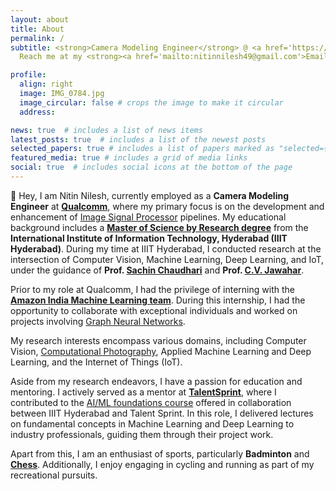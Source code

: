 ```yaml
---
layout: about
title: About
permalink: /
subtitle: <strong>Camera Modeling Engineer</strong> @ <a href='https://www.qualcomm.com/research'>Qualcomm Research</a> | Previously - <strong>Research Scholar</strong> @ <a href='https://iiit.ac.in'> IIIT Hyderabad. </a> 
  Reach me at my <strong><a href='mailto:nitinnilesh49@gmail.com'>Email</a></strong>. You can also message me on <strong><a href='https://linkedin.com/in/nitinnilesh'>LinkedIn</a></strong>. Here is my <strong><a href="assets/pdf/Nitin_Nilesh_CV.pdf">Resume</a></strong>.

profile:
  align: right
  image: IMG_0784.jpg
  image_circular: false # crops the image to make it circular
  address: 

news: true  # includes a list of news items
latest_posts: true  # includes a list of the newest posts
selected_papers: true # includes a list of papers marked as "selected={true}"
featured_media: true # includes a grid of media links
social: true  # includes social icons at the bottom of the page
---
```


👋 Hey, I am Nitin Nilesh, currently employed as a **Camera Modeling Engineer** at **[Qualcomm](https://www.qualcomm.com/research)**, where my primary focus is on the development and enhancement of [Image Signal Processor](https://en.wikipedia.org/wiki/Image_processor) pipelines. My educational background includes a **[Master of Science by Research degree](https://www.iiit.ac.in/academics/postgraduate/ms/cse/)** from the **International Institute of Information Technology, Hyderabad (IIIT Hyderabad)**. During my time at IIIT Hyderabad, I conducted research at the intersection of Computer Vision, Machine Learning, Deep Learning, and IoT, under the guidance of **Prof. [Sachin Chaudhari](https://faculty.iiit.ac.in/~sachin.c/)** and **Prof. [C.V. Jawahar](https://faculty.iiit.ac.in/~jawahar/)**.

Prior to my role at Qualcomm, I had the privilege of interning with the **[Amazon India Machine Learning team](https://www.amazon.jobs/en/teams/machine-learning)**. During this internship, I had the opportunity to collaborate with exceptional individuals and worked on projects involving [Graph Neural Networks](https://en.wikipedia.org/wiki/Graph_neural_network).

My research interests encompass various domains, including Computer Vision, [Computational Photography](https://en.wikipedia.org/wiki/Computational_photography), Applied Machine Learning and Deep Learning, and the Internet of Things (IoT).

Aside from my research endeavors, I have a passion for education and mentoring. I actively served as a mentor at **[TalentSprint](https://talentsprint.com)**, where I contributed to the [AI/ML foundations course](https://talentsprint.com/course/ai-machine-learning-iiit-hyderabad) offered in collaboration between IIIT Hyderabad and Talent Sprint. In this role, I delivered lectures on fundamental concepts in Machine Learning and Deep Learning to industry professionals, guiding them through their project work.

Apart from this, I am an enthusiast of sports, particularly **Badminton** and **[Chess](https://lichess.org/@/dead_knight)**. Additionally, I enjoy engaging in cycling and running as part of my recreational pursuits.